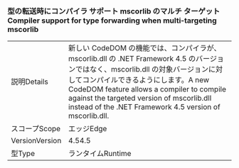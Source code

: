 ### <a name="compiler-support-for-type-forwarding-when-multi-targeting-mscorlib"></a><span data-ttu-id="5daad-101">型の転送時にコンパイラ サポート mscorlib のマルチ ターゲット</span><span class="sxs-lookup"><span data-stu-id="5daad-101">Compiler support for type forwarding when multi-targeting mscorlib</span></span>

|   |   |
|---|---|
|<span data-ttu-id="5daad-102">説明</span><span class="sxs-lookup"><span data-stu-id="5daad-102">Details</span></span>|<span data-ttu-id="5daad-103">新しい CodeDOM の機能では、コンパイラが、mscorlib.dll の .NET Framework 4.5 のバージョンではなく、mscorlib.dll の対象バージョンに対してコンパイルできるようにします。</span><span class="sxs-lookup"><span data-stu-id="5daad-103">A new CodeDOM feature allows a compiler to compile against the targeted version of mscorlib.dll instead of the .NET Framework 4.5 version of mscorlib.dll.</span></span>|
|<span data-ttu-id="5daad-104">スコープ</span><span class="sxs-lookup"><span data-stu-id="5daad-104">Scope</span></span>|<span data-ttu-id="5daad-105">エッジ</span><span class="sxs-lookup"><span data-stu-id="5daad-105">Edge</span></span>|
|<span data-ttu-id="5daad-106">Version</span><span class="sxs-lookup"><span data-stu-id="5daad-106">Version</span></span>|<span data-ttu-id="5daad-107">4.5</span><span class="sxs-lookup"><span data-stu-id="5daad-107">4.5</span></span>|
|<span data-ttu-id="5daad-108">型</span><span class="sxs-lookup"><span data-stu-id="5daad-108">Type</span></span>|<span data-ttu-id="5daad-109">ランタイム</span><span class="sxs-lookup"><span data-stu-id="5daad-109">Runtime</span></span>|

